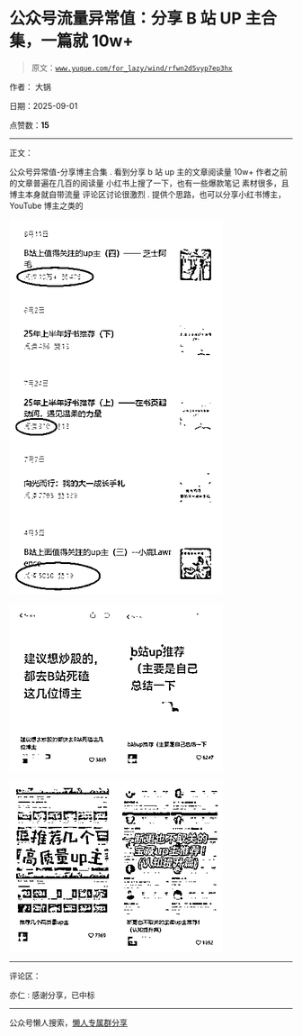 # 公众号流量异常值：分享 B 站 UP 主合集，一篇就 10w+

> 原文：[`www.yuque.com/for_lazy/wind/rfwn2d5vyp7ep3hx`](https://www.yuque.com/for_lazy/wind/rfwn2d5vyp7ep3hx)

作者： 大锅

日期：2025-09-01

点赞数：**15**

* * *

正文：

公众号异常值-分享博主合集 . 看到分享 b 站 up 主的文章阅读量 10w+ 作者之前的文章普遍在几百的阅读量 小红书上搜了一下，也有一些爆款笔记
素材很多，且博主本身就自带流量 评论区讨论很激烈 . 提供个思路，也可以分享小红书博主，YouTube 博主之类的

![](img/31bbcca3135e90bcd39ba9b6d26eeb39.png "None")

![](img/73d66e54ce5be2afd722d828238a8794.png "None")

![](img/2272eb7717cc6cd4e92f09d52564e941.png "None")

* * *

评论区：

亦仁 : 感谢分享，已中标

* * *

公众号懒人搜索，[懒人专属群分享](https://lazybook.fun/#/blog/group)